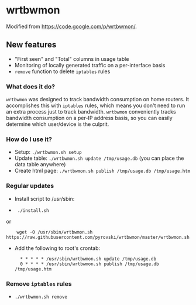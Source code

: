 # wrtbwmon
Modified from https://code.google.com/p/wrtbwmon/.

## New features
 - "First seen" and "Total" columns in usage table
 - Monitoring of locally generated traffic on a per-interface basis
 - `remove` function to delete `iptables` rules

### What does it do?
`wrtbwmon` was designed to track bandwidth consumption on home routers. 
It accomplishes this with `iptables` rules, which means you don't need to run an extra process just to track bandwidth. 
`wrtbwmon` conveniently tracks bandwidth consumption on a per-IP address basis, 
so you can easily determine which user/device is the culprit.

### How do I use it?
- Setup: `./wrtbwmon.sh setup`
- Update table: `./wrtbwmon.sh update /tmp/usage.db` (you can place the data table anywhere)
- Create html page: `./wrtbwmon.sh publish /tmp/usage.db /tmp/usage.htm`

### Regular updates
 - Install script to /usr/sbin:
 - 
        ./install.sh

  or
  
        wget -O /usr/sbin/wrtbwmon.sh https://raw.githubusercontent.com/pyrovski/wrtbwmon/master/wrtbwmon.sh
        
- Add the following to root's crontab:

        * * * * * /usr/sbin/wrtbwmon.sh update /tmp/usage.db
        0 * * * * /usr/sbin/wrtbwmon.sh publish /tmp/usage.db /tmp/usage.htm

### Remove `iptables` rules
 - `./wrtbwmon.sh remove`
